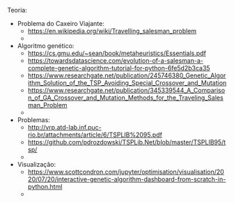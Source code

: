 Teoria:
- Problema do Caxeiro Viajante:
  - https://en.wikipedia.org/wiki/Travelling_salesman_problem
  - 
- Algoritmo genético:
  - https://cs.gmu.edu/~sean/book/metaheuristics/Essentials.pdf
  - https://towardsdatascience.com/evolution-of-a-salesman-a-complete-genetic-algorithm-tutorial-for-python-6fe5d2b3ca35
  - https://www.researchgate.net/publication/245746380_Genetic_Algorithm_Solution_of_the_TSP_Avoiding_Special_Crossover_and_Mutation
  - https://www.researchgate.net/publication/345339544_A_Comparison_of_GA_Crossover_and_Mutation_Methods_for_the_Traveling_Salesman_Problem
  - 
- Problemas:
  - http://vrp.atd-lab.inf.puc-rio.br/attachments/article/6/TSPLIB%2095.pdf
  - https://github.com/pdrozdowski/TSPLib.Net/blob/master/TSPLIB95/tsp/
  -
- Visualização:
  - https://www.scottcondron.com/jupyter/optimisation/visualisation/2020/07/20/interactive-genetic-algorithm-dashboard-from-scratch-in-python.html
  - 